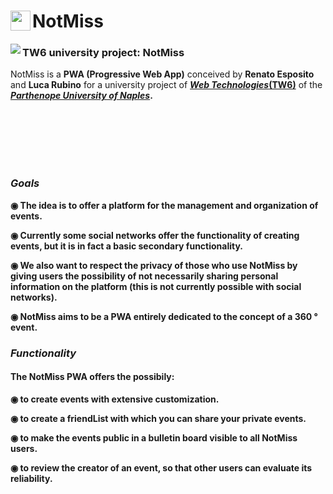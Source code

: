 <h1><img align="left" width="32" height="32" src="../main/IMG/logo/logo512.png" >NotMiss</h1>

<img align="left" src="../main/IMG/logo/logoNotMiss256.png" > <h3>TW6 university project: NotMiss</h3>
NotMiss is a <strong>PWA (Progressive Web App)</strong> conceived by <b>Renato Esposito</b> and <b>Luca Rubino</b> for a university project of <a href="https://www.uniparthenope.it/ugov/degreecourse/43358"><i><b>Web Technologies</i>(TW6)</b></a> of the <b><i><a href="https://www.uniparthenope.it/">Parthenope University of Naples</a></i><b>.

<br><br><br><br><br>

<h3><i>Goals</i></h3>

◉ The idea is to offer a platform for the management and organization of events.

◉ Currently some social networks offer the functionality of creating events, but it is in fact a basic secondary functionality.

◉ We also want to respect the privacy of those who use NotMiss by giving users the possibility of not necessarily sharing personal information on the platform (this is not currently possible with social networks).

◉ NotMiss aims to be a PWA entirely dedicated to the concept of a 360 ° event.


<h3><i>Functionality</i></h3>

<h4>The NotMiss PWA offers the possibily:</h4>

◉ to create events with extensive customization.

◉ to create a friendList with which you can share your private events.

◉ to make the events public in a bulletin board visible to all NotMiss users.

◉ to review the creator of an event, so that other users can evaluate its reliability.
